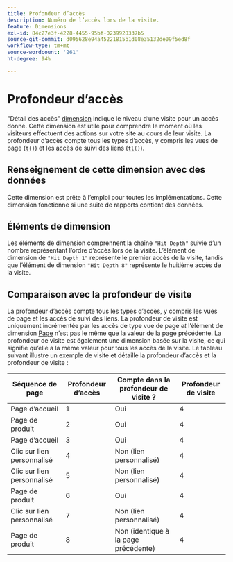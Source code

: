 ```yaml
---
title: Profondeur d’accès
description: Numéro de l’accès lors de la visite.
feature: Dimensions
exl-id: 84c27e3f-4228-4455-95bf-0239928337b5
source-git-commit: d095628e94a45221815b1d08e35132de09f5ed8f
workflow-type: tm+mt
source-wordcount: '261'
ht-degree: 94%

---
```


# Profondeur d’accès

&quot;Détail des accès&quot; [dimension](overview.md) indique le niveau d’une visite pour un accès donné. Cette dimension est utile pour comprendre le moment où les visiteurs effectuent des actions sur votre site au cours de leur visite. La profondeur d’accès compte tous les types d’accès, y compris les vues de page ([`t()`](/help/implement/vars/functions/t-method.md)) et les accès de suivi des liens ([`tl()`](/help/implement/vars/functions/tl-method.md)).

## Renseignement de cette dimension avec des données

Cette dimension est prête à l’emploi pour toutes les implémentations. Cette dimension fonctionne si une suite de rapports contient des données.

## Éléments de dimension

Les éléments de dimension comprennent la chaîne `"Hit Depth"` suivie d’un nombre représentant l’ordre d’accès lors de la visite. L’élément de dimension de `"Hit Depth 1"` représente le premier accès de la visite, tandis que l’élément de dimension `"Hit Depth 8"` représente le huitième accès de la visite.

## Comparaison avec la profondeur de visite

La profondeur d’accès compte tous les types d’accès, y compris les vues de page et les accès de suivi des liens. La profondeur de visite est uniquement incrémentée par les accès de type vue de page _et_ l’élément de dimension [Page](page.md) n’est pas le même que la valeur de la page précédente. La profondeur de visite est également une dimension basée sur la visite, ce qui signifie qu’elle a la même valeur pour tous les accès de la visite. Le tableau suivant illustre un exemple de visite et détaille la profondeur d’accès et la profondeur de visite :

| Séquence de page | Profondeur d’accès | Compte dans la profondeur de visite ? | Profondeur de visite |
| --- | --- | --- | --- |
| Page d’accueil | 1 | Oui | 4 |
| Page de produit | 2 | Oui | 4 |
| Page d’accueil | 3 | Oui | 4 |
| Clic sur lien personnalisé | 4 | Non (lien personnalisé) | 4 |
| Clic sur lien personnalisé | 5 | Non (lien personnalisé) | 4 |
| Page de produit | 6 | Oui | 4 |
| Clic sur lien personnalisé | 7 | Non (lien personnalisé) | 4 |
| Page de produit | 8 | Non (identique à la page précédente) | 4 |
